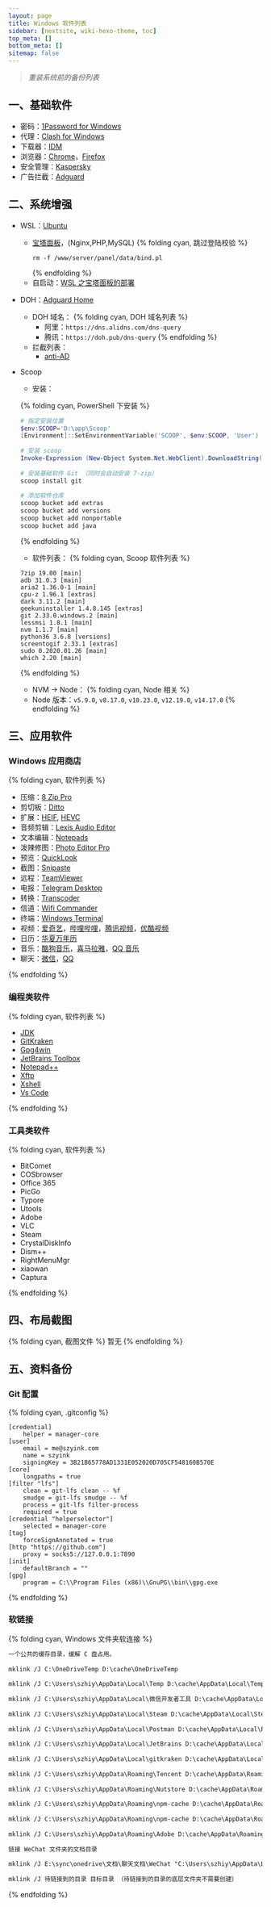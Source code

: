 ```yaml
---
layout: page 
title: Windows 软件列表 
sidebar: [nextsite, wiki-hexo-theme, toc] 
top_meta: [] 
bottom_meta: [] 
sitemap: false
---
```

 
> *重装系统前的备份列表* 
 
## 一、基础软件 
 
- 密码：[1Password for Windows](https://1password.com/zh-cn/downloads/windows/) 
- 代理：[Clash for Windows](https://github.com/Fndroid/clash_for_windows_pkg/releases) 
- 下载器：[IDM](https://www.internetdownloadmanager.com/) 
- 浏览器：[Chrome](https://www.google.com/intl/zh-CN/chrome/)，[Firefox](https://www.mozilla.org/zh-CN/firefox/new/) 
- 安全管理：[Kaspersky](https://my.kaspersky.com/) 
- 广告拦截：[Adguard](https://adguard.com/zh_cn/welcome.html) 
 
## 二、系统增强 
 
- WSL：[Ubuntu](https://www.microsoft.com/zh-cn/p/ubuntu/9nblggh4msv6#activetab=pivot:overviewtab) 
 
  - [宝塔面板](https://www.bt.cn/)，(Nginx,PHP,MySQL) 
    {% folding cyan, 跳过登陆校验 %} 
    ``` 
    rm -f /www/server/panel/data/bind.pl 
    ``` 
    {% endfolding %} 
  - 自启动：[WSL 之宝塔面板的部署](/blog/b2b02edd/) 
   
- DOH：[Adguard Home](https://github.com/AdguardTeam/AdGuardHome/releases) 
  - DOH 域名： 
    {% folding cyan, DOH 域名列表 %} 
    - 阿里：`https://dns.alidns.com/dns-query` 
    - 腾讯：`https://doh.pub/dns-query` 
    {% endfolding %} 
  - 拦截列表： 
    - [anti-AD](https://github.com/privacy-protection-tools/anti-AD) 
 
- Scoop 
 
  - 安装： 
   
  {% folding cyan, PowerShell 下安装 %} 
  ```powershell 
  # 指定安装位置 
  $env:SCOOP='D:\app\Scoop' 
  [Environment]::SetEnvironmentVariable('SCOOP', $env:SCOOP, 'User') 
   
  # 安装 scoop 
  Invoke-Expression (New-Object System.Net.WebClient).DownloadString('https://get.scoop.sh') 
   
  # 安装基础软件 Git （同时会自动安装 7-zip） 
  scoop install git 
   
  # 添加软件仓库 
  scoop bucket add extras 
  scoop bucket add versions 
  scoop bucket add nonportable 
  scoop bucket add java 
  ``` 
  {% endfolding %} 
 
  - 软件列表： 
  {% folding cyan, Scoop 软件列表 %} 
  ``` 
  7zip 19.00 [main] 
  adb 31.0.3 [main] 
  aria2 1.36.0-1 [main] 
  cpu-z 1.96.1 [extras] 
  dark 3.11.2 [main] 
  geekuninstaller 1.4.8.145 [extras] 
  git 2.33.0.windows.2 [main] 
  lessmsi 1.8.1 [main] 
  nvm 1.1.7 [main] 
  python36 3.6.8 [versions] 
  screentogif 2.33.1 [extras] 
  sudo 0.2020.01.26 [main] 
  which 2.20 [main] 
  ``` 
  {% endfolding %} 
  - NVM -> Node： 
  {% folding cyan, Node 相关 %} 
  - Node 版本：`v5.9.0`, `v8.17.0`, `v10.23.0`, `v12.19.0`, `v14.17.0` 
  {% endfolding %} 
 
## 三、应用软件 
 
### Windows 应用商店 
 
{% folding cyan, 软件列表 %} 
 
- 压缩：[8 Zip Pro](https://www.microsoft.com/zh-cn/p/8-zip-advanced-archiver-for-zip-rar-7zip-7z-zipx-iso-cab-create-unpack-and-encrypt/9wzdncrfhwb8?activetab=pivot:overviewtab) 
- 剪切板：[Ditto](https://www.microsoft.com/zh-cn/p/ditto-clipboard/9nblggh3zbjq?activetab=pivot:overviewtab) 
- 扩展：[HEIF](https://www.microsoft.com/zh-cn/p/heif-%e5%9b%be%e5%83%8f%e6%89%a9%e5%b1%95/9pmmsr1cgpwg?activetab=pivot:overviewtab), [HEVC](https://www.microsoft.com/zh-cn/p/hevc-%e8%a7%86%e9%a2%91%e6%89%a9%e5%b1%95/9nmzlz57r3t7?activetab=pivot:overviewtab) 
- 音频剪辑：[Lexis Audio Editor](https://www.microsoft.com/zh-cn/p/lexis-audio-editor/9wzdncrdsx0c?activetab=pivot:overviewtab) 
- 文本编辑：[Notepads](https://www.microsoft.com/zh-cn/p/notepads-app/9nhl4nsc67wm?activetab=pivot:overviewtab) 
- 泼辣修图：[Photo Editor Pro](https://www.microsoft.com/zh-cn/p/%e6%b3%bc%e8%be%a3%e4%bf%ae%e5%9b%be/9nblggh6bgx8?activetab=pivot:overviewtab) 
- 预览：[QuickLook](https://www.microsoft.com/zh-cn/p/quicklook/9nv4bs3l1h4s?activetab=pivot:overviewtab) 
- 截图：[Snipaste](https://www.microsoft.com/zh-cn/p/snipaste/9p1wxpkb68kx?activetab=pivot:overviewtab) 
- 远程：[TeamViewer](https://www.microsoft.com/zh-cn/p/teamviewer-remote-control/9wzdncrfj0rh?activetab=pivot:overviewtab) 
- 电报：[Telegram Desktop](https://www.microsoft.com/zh-cn/p/telegram-desktop/9nztwsqntd0s?activetab=pivot:overviewtab) 
- 转换：[Transcoder](https://www.microsoft.com/zh-cn/p/transcoder/9nblggh5z1bg?activetab=pivot:overviewtab) 
- 信道：[Wifi Commander](https://www.microsoft.com/zh-cn/p/wifi-commander-3d-analyze-monitor/9nblggh20fr1?activetab=pivot:overviewtab) 
- 终端：[Windows Terminal](https://www.microsoft.com/zh-cn/p/windows-terminal/9n0dx20hk701?activetab=pivot:overviewtab) 
- 视频：[爱奇艺](https://www.microsoft.com/zh-cn/p/%e7%88%b1%e5%a5%87%e8%89%ba-%e6%82%a6%e4%ba%ab%e5%93%81%e8%b4%a8/9nblggh5wxnw)，[哔哩哔哩](https://www.microsoft.com/zh-cn/p/%e5%93%94%e5%93%a9%e5%93%94%e5%93%a9%e5%8a%a8%e7%94%bb/9nblggh5q5fv?activetab=pivot:overviewtab)，[腾讯视频](https://www.microsoft.com/zh-cn/p/%e8%85%be%e8%ae%af%e8%a7%86%e9%a2%91/9wzdncrfj2j5?activetab=pivot:overviewtab)，[优酷视频](https://www.microsoft.com/zh-cn/p/%e4%bc%98%e9%85%b7%e8%a7%86%e9%a2%91win10/9pb4rmvtj0kj?activetab=pivot:overviewtab) 
- 日历：[华夏万年历](https://www.microsoft.com/zh-cn/p/%e5%8d%8e%e5%a4%8f%e4%b8%87%e5%b9%b4%e5%8e%86/9wzdncrdj36c?activetab=pivot:overviewtab) 
- 音乐：[酷狗音乐](https://www.microsoft.com/zh-cn/p/%e9%85%b7%e7%8b%97%e9%9f%b3%e4%b9%90-uwp/9npr44mj40pg?activetab=pivot:overviewtab)，[喜马拉雅](https://www.microsoft.com/zh-cn/p/%E5%96%9C%E9%A9%AC%E6%8B%89%E9%9B%85/9nblggh2rswl?activetab=pivot:overviewtab)，[QQ 音乐](https://www.microsoft.com/zh-cn/p/qq%e9%9f%b3%e4%b9%90/9wzdncrfj1q1?activetab=pivot:overviewtab) 
- 聊天：[微信](https://www.microsoft.com/zh-cn/p/%e5%be%ae%e4%bf%a1-for-windows/9nblggh4slx7?activetab=pivot%3Aregionofsystemrequirementstab)，[QQ](https://www.microsoft.com/zh-cn/p/qq%e6%a1%8c%e9%9d%a2%e7%89%88/9nhlgf0zwc5s?activetab=pivot:overviewtab) 
 
{% endfolding %} 
 
### 编程类软件 
 
{% folding cyan, 软件列表 %} 
 
- [JDK](https://jdk.java.net/) 
- [GitKraken](https://www.gitkraken.com/) 
- [Gpg4win](https://www.gpg4win.org/) 
- [JetBrains Toolbox](https://www.jetbrains.com/toolbox-app/) 
- [Notepad++](https://notepad-plus-plus.org/downloads/) 
- [Xftp](https://www.netsarang.com/zh/xftp-download/) 
- [Xshell](https://www.netsarang.com/zh/xshell-download/) 
- [Vs Code](https://code.visualstudio.com/download) 
 
{% endfolding %} 
 
### 工具类软件 
 
{% folding cyan, 软件列表 %} 
 
- BitComet 
- COSbrowser 
- Office 365 
- PicGo 
- Typore 
- Utools 
- Adobe 
- VLC 
- Steam 
- CrystalDiskInfo 
- Dism++ 
- RightMenuMgr 
- xiaowan 
- Captura 
 
{% endfolding %} 
 
## 四、布局截图 
 
{% folding cyan, 截图文件 %} 
暂无 
{% endfolding %} 
 
## 五、资料备份 
 
### Git 配置 
 
{% folding cyan, .gitconfig %} 
```.gitconfig 
[credential] 
	helper = manager-core 
[user] 
	email = me@szyink.com 
	name = szyink 
	signingKey = 3B21B65778AD1331E052020D705CF548160B570E 
[core] 
	longpaths = true 
[filter "lfs"] 
	clean = git-lfs clean -- %f 
	smudge = git-lfs smudge -- %f 
	process = git-lfs filter-process 
	required = true 
[credential "helperselector"] 
	selected = manager-core 
[tag] 
	forceSignAnnotated = true 
[http "https://github.com"] 
	proxy = socks5://127.0.0.1:7890 
[init] 
	defaultBranch = "" 
[gpg] 
	program = C:\\Program Files (x86)\\GnuPG\\bin\\gpg.exe 
``` 
{% endfolding %} 
 
### 软链接 
 
{% folding cyan, Windows 文件夹软连接 %} 
 
```txt 
一个公共的缓存目录，缓解 C 盘占用。 
 
mklink /J C:\OneDriveTemp D:\cache\OneDriveTemp 
 
mklink /J C:\Users\szhiy\AppData\Local\Temp D:\cache\AppData\Local\Temp 
 
mklink /J C:\Users\szhiy\AppData\Local\微信开发者工具 D:\cache\AppData\Local\微信开发者工具 
 
mklink /J C:\Users\szhiy\AppData\Local\Steam D:\cache\AppData\Local\Steam 
 
mklink /J C:\Users\szhiy\AppData\Local\Postman D:\cache\AppData\Local\Postman 
 
mklink /J C:\Users\szhiy\AppData\Local\JetBrains D:\cache\AppData\Local\JetBrains 
 
mklink /J C:\Users\szhiy\AppData\Local\gitkraken D:\cache\AppData\Local\gitkraken 
 
mklink /J C:\Users\szhiy\AppData\Roaming\Tencent D:\cache\AppData\Roaming\Tencent 
 
mklink /J C:\Users\szhiy\AppData\Roaming\Nutstore D:\cache\AppData\Roaming\Nutstore 
 
mklink /J C:\Users\szhiy\AppData\Roaming\npm-cache D:\cache\AppData\Roaming\Tencent\npm-cache 
 
mklink /J C:\Users\szhiy\AppData\Roaming\npm-cache D:\cache\AppData\Roaming\npm-cache 
 
mklink /J C:\Users\szhiy\AppData\Roaming\Adobe D:\cache\AppData\Roaming\Adobe 
 
链接 WeChat 文件夹的文档目录 
 
mklink /J E:\sync\onedrive\文档\聊天文档\WeChat "C:\Users\szhiy\AppData\Local\Packages\TencentWeChatLimited.forWindows10_sdtnhv12zgd7a\LocalCache\Roaming\Tencent\WeChatAppStore\WeChatAppStore Files\sun-StillBelieve\Files" 
 
mklink /J 待链接到的目录 目标目录 （待链接到的目录的底层文件夹不需要创建） 
``` 
 
{% endfolding %}
